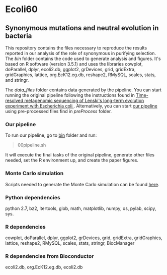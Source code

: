 # Ecoli60
## Synonymous mutations and neutral evolution in bacteria

This repository contains the files necessary to reproduce the results reported in our analysis of the role of synonymous in purifying selection. The *bin* folder contains the code used to generate analysis and figures. It's based on R software (version 3.5.1) and uses the libraries cowplot, doParallel, dplyr, ecoli2.db, ggplot2, grDevices, grid, gridExtra, gridGraphics, lattice, org.EcK12.eg.db, reshape2, RMySQL, scales, stats, and stringr.

The *data_files*  folder contains data generated by the pipeline. You can start running the original pipeline following the instructions found in [Time-resolved metagenomic sequencing of Lenski's long-term evolution experiment with Escherichia coli ](https://github.com/benjaminhgood/LTEE-metagenomic). Alternatively, you can start [our pipeline](#any) using pre-processed files find in *preProcess* folder.

<a name="any"></a>
###  Our pipeline  
To run our pipeline, go to [bin](https://github.com/LabBiosystemUFRN/Ecoli60/tree/master/bin/) folder and run:
> 00pipeline.sh


It will execute the final tasks of the original pipeline, generate other files needed, set the R environment up, and create the paper figures.

### Monte Carlo simulation
Scripts needed to generate the Monte Carlo simulation can be found [here](https://github.com/LabBiosystemUFRN/Ecoli60/tree/master/bin/monteCarlo/).


### Python dependencies

python 2.7, 
    bz2, 
    itertools, 
    glob, 
    math, 
    matplotlib, 
    numpy, 
    os, 
    pylab, 
    scipy, 
    sys.

### R dependencies

cowplot, doParallel, dplyr, ggplot2, grDevices, grid, gridExtra, gridGraphics, lattice, reshape2, RMySQL, scales, stats, stringr, BiocManager

### R dependencies from Bioconductor

ecoli2.db, org.EcK12.eg.db, ecoli2.db
